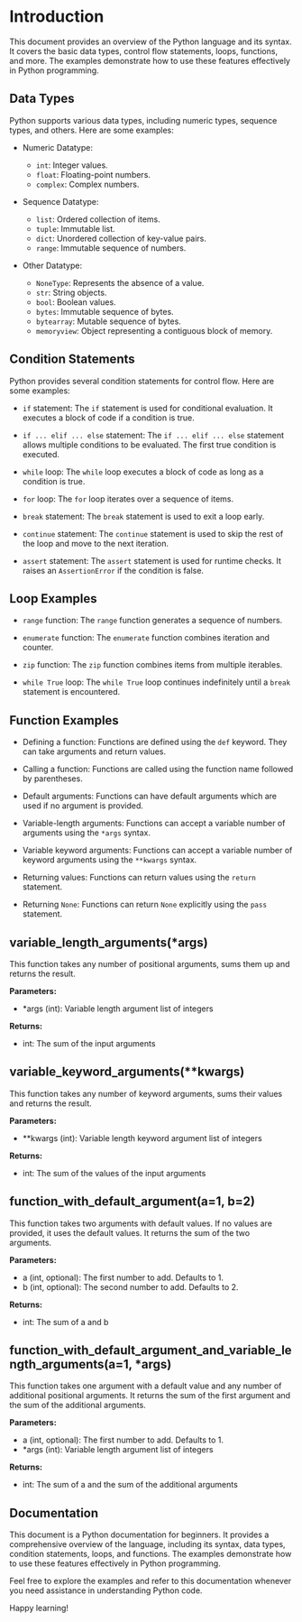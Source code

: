 
# Introduction
This document provides an overview of the Python language and its syntax. It covers the basic data types, control flow statements, loops, functions, and more. The examples demonstrate how to use these features effectively in Python programming.

## Data Types
Python supports various data types, including numeric types, sequence types, and others. Here are some examples:

- Numeric Datatype:
    - `int`: Integer values.
    - `float`: Floating-point numbers.
    - `complex`: Complex numbers.

- Sequence Datatype:
    - `list`: Ordered collection of items.
    - `tuple`: Immutable list.
    - `dict`: Unordered collection of key-value pairs.
    - `range`: Immutable sequence of numbers.

- Other Datatype:
    - `NoneType`: Represents the absence of a value.
    - `str`: String objects.
    - `bool`: Boolean values.
    - `bytes`: Immutable sequence of bytes.
    - `bytearray`: Mutable sequence of bytes.
    - `memoryview`: Object representing a contiguous block of memory.

## Condition Statements
Python provides several condition statements for control flow. Here are some examples:

- `if` statement:
    The `if` statement is used for conditional evaluation. It executes a block of code if a condition is true.

- `if ... elif ... else` statement:
    The `if ... elif ... else` statement allows multiple conditions to be evaluated. The first true condition is executed.

- `while` loop:
    The `while` loop executes a block of code as long as a condition is true.

- `for` loop:
    The `for` loop iterates over a sequence of items.

- `break` statement:
    The `break` statement is used to exit a loop early.

- `continue` statement:
    The `continue` statement is used to skip the rest of the loop and move to the next iteration.

- `assert` statement:
    The `assert` statement is used for runtime checks. It raises an `AssertionError` if the condition is false.

## Loop Examples

- `range` function:
    The `range` function generates a sequence of numbers.

- `enumerate` function:
    The `enumerate` function combines iteration and counter.

- `zip` function:
    The `zip` function combines items from multiple iterables.

- `while True` loop:
    The `while True` loop continues indefinitely until a `break` statement is encountered.

## Function Examples

- Defining a function:
    Functions are defined using the `def` keyword. They can take arguments and return values.

- Calling a function:
    Functions are called using the function name followed by parentheses.

- Default arguments:
    Functions can have default arguments which are used if no argument is provided.

- Variable-length arguments:
    Functions can accept a variable number of arguments using the `*args` syntax.

- Variable keyword arguments:
    Functions can accept a variable number of keyword arguments using the `**kwargs` syntax.

- Returning values:
    Functions can return values using the `return` statement.

- Returning `None`:
    Functions can return `None` explicitly using the `pass` statement.

## variable_length_arguments(*args)
This function takes any number of positional arguments, sums them up and returns the result.

**Parameters:**
- *args (int): Variable length argument list of integers

**Returns:**
- int: The sum of the input arguments

## variable_keyword_arguments(**kwargs)
This function takes any number of keyword arguments, sums their values and returns the result.

**Parameters:**
- **kwargs (int): Variable length keyword argument list of integers

**Returns:**
- int: The sum of the values of the input arguments

## function_with_default_argument(a=1, b=2)
This function takes two arguments with default values. If no values are provided, it uses the default values. It returns the sum of the two arguments.

**Parameters:**
- a (int, optional): The first number to add. Defaults to 1.
- b (int, optional): The second number to add. Defaults to 2.

**Returns:**
- int: The sum of a and b

## function_with_default_argument_and_variable_length_arguments(a=1, *args)
This function takes one argument with a default value and any number of additional positional arguments. It returns the sum of the first argument and the sum of the additional arguments.

**Parameters:**
- a (int, optional): The first number to add. Defaults to 1.
- *args (int): Variable length argument list of integers

**Returns:**
- int: The sum of a and the sum of the additional arguments

## Documentation
This document is a Python documentation for beginners. It provides a comprehensive overview of the language, including its syntax, data types, condition statements, loops, and functions. The examples demonstrate how to use these features effectively in Python programming.

Feel free to explore the examples and refer to this documentation whenever you need assistance in understanding Python code.

Happy learning!
